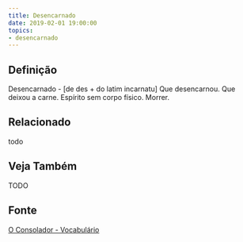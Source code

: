 ```yaml
---
title: Desencarnado
date: 2019-02-01 19:00:00
topics:
- desencarnado
---
```


## Definição
Desencarnado - [de des + do latim incarnatu] Que desencarnou. Que deixou a
carne. Espírito sem corpo físico. Morrer.

## Relacionado
todo

## Veja Também
TODO

## Fonte
[O Consolador - Vocabulário](http://www.oconsolador.com.br/linkfixo/vocabulario/principal.html)


